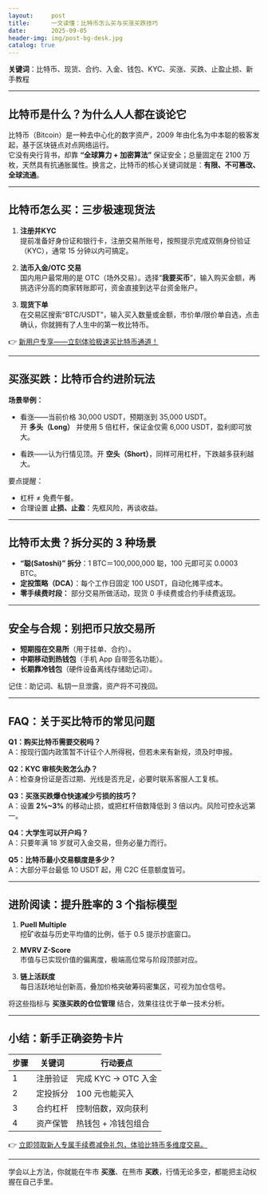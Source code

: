 ```yaml
---
layout:     post
title:      一文读懂：比特币怎么买与买涨买跌技巧
date:       2025-09-05
header-img: img/post-bg-desk.jpg
catalog: true
---
```


**关键词**：比特币、现货、合约、入金、钱包、KYC、买涨、买跌、止盈止损、新手教程

---

## 比特币是什么？为什么人人都在谈论它

比特币（Bitcoin）是一种去中心化的数字资产，2009 年由化名为中本聪的极客发起，基于区块链点对点网络运行。  
它没有央行背书，却靠 **“全球算力 + 加密算法”** 保证安全；总量固定在 2100 万枚，天然具有抗通胀属性。换言之，比特币的核心关键词就是：**有限、不可篡改、全球流通**。

---

## 比特币怎么买：三步极速现货法

1. **注册并KYC**  
   提前准备好身份证和银行卡，注册交易所账号，按照提示完成双侧身份验证（KYC），通常 15 分钟以内可搞定。  
   
2. **法币入金/OTC 交易**  
   国内用户最常用的是 OTC（场外交易）。选择“**我要买币**”，输入购买金额，再挑选评分高的商家转账即可，资金直接到达平台资金账户。  

3. **现货下单**  
   在交易区搜索“BTC/USDT”，输入买入数量或金额，市价单/限价单自选，点击确认，你就拥有了人生中的第一枚比特币。  

👉 [新用户专享——立刻体验极速买比特币通道！](https://okxdog.com/)

---

## 买涨买跌：比特币合约进阶玩法

**场景举例：**

- 看涨——当前价格 30,000 USDT，预期涨到 35,000 USDT。  
  开 **多头（Long）** 并使用 5 倍杠杆，保证金仅需 6,000 USDT，盈利即可放大。  

- 看跌——认为行情见顶。开 **空头（Short）**，同样可用杠杆，下跌越多获利越大。  

要点提醒：

- 杠杆 ≠ 免费午餐。  
- 合理设置 **止损、止盈**：先框风险，再谈收益。  

---

## 比特币太贵？拆分买的 3 种场景

- **“聪(Satoshi)” 拆分**：1 BTC＝100,000,000 聪，100 元即可买 0.0003 BTC。  
- **定投策略（DCA）**：每个工作日固定 100 USDT，自动化摊平成本。  
- **零手续费时段：** 部分交易所做活动，现货 0 手续费或合约手续费返现。  

---

## 安全与合规：别把币只放交易所

- **短期囤在交易所**（用于挂单、合约）。  
- **中期移动到热钱包**（手机 App 自带签名功能）。  
- **长期靠冷钱包**（硬件设备离线存储助记词）。  

记住：助记词、私钥一旦泄露，资产将不可挽回。

---

## FAQ：关于买比特币的常见问题

**Q1：购买比特币需要交税吗？**  
A：按现行国内政策暂不计征个人所得税，但若未来有新规，须及时申报。

**Q2：KYC 审核失败怎么办？**  
A：检查身份证是否过期、光线是否充足，必要时联系客服人工复核。

**Q3：买涨买跌爆仓快速减少亏损的技巧？**  
A：设置 **2%~3%** 的移动止损，或把杠杆倍数降低到 3 倍以内。风险可控永远第一。  

**Q4：大学生可以开户吗？**  
A：只要年满 18 岁就可入金交易，但务必量力而行。  

**Q5：比特币最小交易额度是多少？**  
A：大部分平台最低 10 USDT 起，用 C2C 任意额度皆可。  

---

## 进阶阅读：提升胜率的 3 个指标模型

1. **Puell Multiple**  
   挖矿收益与历史平均值的比例，低于 0.5 提示抄底窗口。  

2. **MVRV Z-Score**  
   市值与已实现价值的偏离度，极端高位常与阶段顶部对应。  

3. **链上活跃度**  
   每日活跃地址创新高，叠加价格突破筹码密集区，可视为加仓信号。  

将这些指标与 **买涨买跌的仓位管理** 结合，效果往往优于单一技术分析。

---

## 小结：新手正确姿势卡片

| 步骤 | 关键词 | 行动要点 |
|---|---|---|
| 1 | 注册验证 | 完成 KYC → OTC 入金 |
| 2 | 定投拆分 | 100 元也能买入 |
| 3 | 合约杠杆 | 控制倍数，双向获利 |
| 4 | 资产保管 | 热钱包 + 冷钱包组合 |

👉 [立即领取新人专属手续费减免礼包，体验比特币多维度交易。](https://okxdog.com/)

---

学会以上方法，你就能在牛市 **买涨**、在熊市 **买跌**，行情无论多空，都能把主动权握在自己手里。